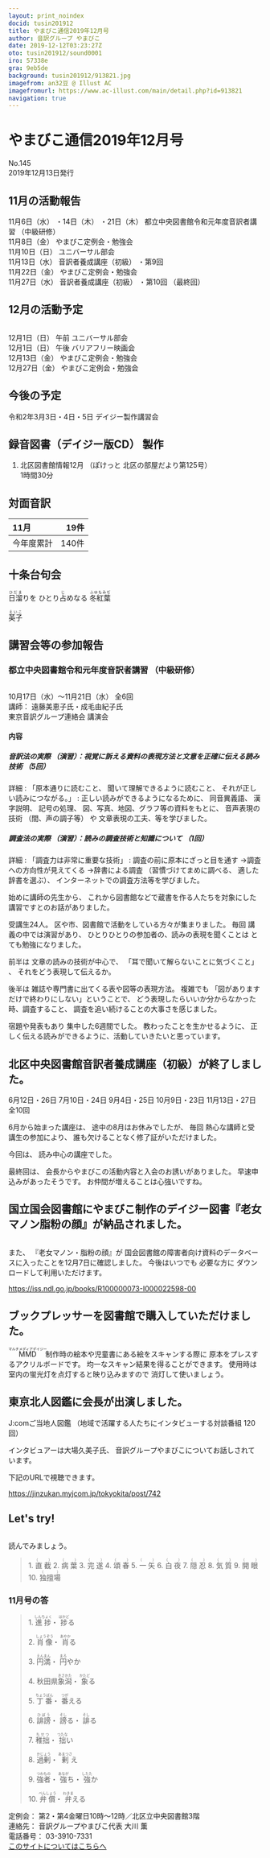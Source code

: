 ```yaml
---
layout: print_noindex
docid: tusin201912
title: やまびこ通信2019年12月号
author: 音訳グループ やまびこ
date: 2019-12-12T03:23:27Z
oto: tusin201912/sound0001
iro: 57338e
gra: 9eb5de
background: tusin201912/913821.jpg
imagefrom: an32豆 @ Illust AC
imagefromurl: https://www.ac-illust.com/main/detail.php?id=913821
navigation: true
---
```

   
# <span data-dur="4.174" data-begin="2.050" id="xmri_0001">やまびこ通信2019年12月号<img class="gyo" src="media/tusin201912/cut1.gif" alt="" /></span>


<span data-dur="2.426" data-begin="6.224" id="xmri_0002">No.145</span>  
<span data-dur="4.074" data-begin="8.650" id="xmri_0003">2019年12月13日発行</span>

## <span data-dur="2.927" data-begin="16.609" id="xmri_0006">11月の活動報告</span>

<span data-dur="2.265" data-begin="19.536" id="xmri_0007">11月6日（水）</span>
<span data-dur="1.75" data-begin="21.801" id="xmri_0008">・14日（木）</span>
<span data-dur="2.079" data-begin="23.551" id="xmri_0009">・21日（木）</span>
<span data-dur="4.598" data-begin="25.630" id="xmri_000A">都立中央図書館令和元年度音訳者講習</span>
<span data-dur="2.413" data-begin="30.228" id="xmri_000B">（中級研修）</span>  
<span data-dur="2.241" data-begin="32.641" id="xmri_000C">11月8日（金）</span>
<span data-dur="3.6" data-begin="34.882" id="xmri_000D">やまびこ定例会・勉強会</span>  
<span data-dur="2.274" data-begin="38.482" id="xmri_000E">11月10日（日）</span>
<span data-dur="2.626" data-begin="40.756" id="xmri_000F">ユニバーサル部会</span>  
<span data-dur="2.584" data-begin="43.382" id="xmri_0010">11月13日（水）</span>
<span data-dur="2.431" data-begin="45.966" id="xmri_0011">音訳者養成講座（初級）</span>
<span data-dur="2.25" data-begin="48.397" id="xmri_0012">・第9回</span>  
<span data-dur="2.609" data-begin="50.647" id="xmri_0013">11月22日（金）</span>
<span data-dur="3.599" data-begin="53.256" id="xmri_0014">やまびこ定例会・勉強会</span>  
<span data-dur="2.738" data-begin="56.855" id="xmri_0015">11月27日（水）</span>
<span data-dur="2.43" data-begin="59.593" id="xmri_0016">音訳者養成講座（初級）</span>
<span data-dur="1.27" data-begin="62.023" id="xmri_0017">・第10回</span>
<span data-dur="2.906" data-begin="63.293" id="xmri_0018">（最終回）</span>

## <span data-dur="2.747" data-begin="66.199" id="xmri_0019">12月の活動予定</span>

<img class="migi" src="media/tusin201912/cut2.gif" alt="" />


<span data-dur="2.304" data-begin="68.946" id="xmri_001A">12月1日（日）</span>
<span data-dur="0.994" data-begin="71.250" id="xmri_001B">午前</span>
<span data-dur="2.626" data-begin="72.244" id="xmri_001C">ユニバーサル部会</span>  
<span data-dur="2.303" data-begin="74.870" id="xmri_001D">12月1日（日）</span>
<span data-dur="0.866" data-begin="77.173" id="xmri_001E">午後</span>
<span data-dur="2.741" data-begin="78.039" id="xmri_001F">バリアフリー映画会</span>  
<span data-dur="2.474" data-begin="80.780" id="xmri_0020">12月13日（金）</span>
<span data-dur="3.6" data-begin="83.254" id="xmri_0021">やまびこ定例会・勉強会</span>  
<span data-dur="2.606" data-begin="86.854" id="xmri_0022">12月27日（金）</span>
<span data-dur="4.3" data-begin="89.460" id="xmri_0023">やまびこ定例会・勉強会</span>

## <span data-dur="1.967" data-begin="93.760" id="xmri_0024">今後の予定</span>

<span data-dur="3.64" data-begin="95.727" id="xmri_0025">令和2年3月3日・4日・5日</span>
<span data-dur="3.846" data-begin="99.367" id="xmri_0026">デイジー製作講習会</span>

## <span data-dur="3.853" data-begin="103.213" id="xmri_0027">録音図書（デイジー版CD） 製作</span>

1. <span data-dur="2.53" data-begin="109.375" id="xmri_002A">北区図書館情報12月</span> <span data-dur="3.864" data-begin="111.905" id="xmri_002B">（ぽけっと 北区の部屋だより第125号）</span>  
<span data-dur="3.457" data-begin="115.769" id="xmri_002C">1時間30分</span>

## <span data-dur="2.022" data-begin="119.226" id="xmri_002D">対面音訳</span>

<span data-dur="1.359" data-begin="121.248" id="xmri_002E">11月</span>|<span data-dur="2.178" data-begin="122.607" id="xmri_002F">19件</span>
|:---|---:|
<span data-dur="1.603" data-begin="124.785" id="xmri_0030">今年度累計</span>|<span data-dur="3.113" data-begin="126.388" id="xmri_0031">140件</span>

## <span data-dur="2.817" data-begin="129.501" id="xmri_0032">十条台句会</span>

<span data-dur="9.883" data-begin="132.318" id="xmri_0033"><ruby>日溜<rt>ひだま</rt></ruby>りを
ひとり<ruby>占<rt>じ</rt></ruby>めなる
<ruby>冬紅葉<rt>ふゆもみぢ</rt></ruby></span>

<span data-dur="2.538" data-begin="142.201" id="xmri_0039" class="haigo"><ruby>英子<rt>えいこ</rt></ruby></span>

## <span data-dur="3.013" data-begin="144.739" id="xmri_003A">講習会等の参加報告</span>

### <span data-dur="4.335" data-begin="147.752" id="xmri_003B">都立中央図書館令和元年度音訳者講習</span> <span data-dur="2.063" data-begin="152.087" id="xmri_003C">（中級研修）</span>

<img class="migi" src="media/tusin201912/cut3.gif" alt="" />



<span data-dur="4.959" data-begin="154.150" id="xmri_003D">10月17日（水）～11月21日（水）</span>
<span data-dur="1.751" data-begin="159.109" id="xmri_003E">全6回</span>  
<span data-dur="0.963" data-begin="160.860" id="xmri_003F">講師：</span>
<span data-dur="3.205" data-begin="161.823" id="xmri_0040">遠藤美恵子氏・成毛由紀子氏</span>  
<span data-dur="3.953" data-begin="165.028" id="xmri_0041">東京音訳グループ連絡会 講演会</span>

#### <span data-dur="1.529" data-begin="168.981" id="xmri_0042">内容</span>

##### <span data-dur="1.818" data-begin="170.510" id="xmri_0043">音訳法の実際</span> <span data-dur="1.061" data-begin="172.328" id="xmri_0044">（演習）</span><span data-dur="5.879" data-begin="173.389" id="xmri_0045">：視覚に訴える資料の表現方法と文意を正確に伝える読み技術</span> <span data-dur="1.517" data-begin="179.268" id="xmri_0046">（5回）</span>  

<span data-dur="1.566" data-begin="180.785" id="xmri_0047">詳細</span>
: <span data-dur="2.049" data-begin="182.351" id="xmri_0048">「原本通りに読むこと、</span> <span data-dur="2.528" data-begin="184.400" id="xmri_0049">聞いて理解できるように読むこと、</span> <span data-dur="3.661" data-begin="186.928" id="xmri_004A">それが正しい読みにつながる。」</span>
: <span data-dur="2.742" data-begin="190.589" id="xmri_004B">正しい読みができるようになるために、</span> <span data-dur="1.396" data-begin="193.331" id="xmri_004C">同音異義語、</span> <span data-dur="1.473" data-begin="194.727" id="xmri_004D">漢字説明、</span> <span data-dur="1.331" data-begin="196.200" id="xmri_004E">記号の処理、</span> <span data-dur="3.659" data-begin="197.531" id="xmri_004F">図、写真、地図、グラフ等の資料をもとに、</span> <span data-dur="2.05" data-begin="201.190" id="xmri_0050">音声表現の技術</span> <span data-dur="1.864" data-begin="203.240" id="xmri_0051">（間、声の調子等）</span> <span data-dur="0.726" data-begin="205.104" id="xmri_0052">や</span> <span data-dur="4.33" data-begin="205.830" id="xmri_0053">文章表現の工夫、等を学びました。</span>

##### <span data-dur="1.734" data-begin="210.160" id="xmri_0054">調査法の実際</span> <span data-dur="1.06" data-begin="211.894" id="xmri_0055">（演習）</span><span data-dur="3.065" data-begin="212.954" id="xmri_0056">：読みの調査技術と知識について</span> <span data-dur="1.475" data-begin="216.019" id="xmri_0057">（1回）</span>

<span data-dur="1.566" data-begin="217.494" id="xmri_0058">詳細</span>
: <span data-dur="3.725" data-begin="219.060" id="xmri_0059">「調査力は非常に重要な技術」</span>
: <span data-dur="3.531" data-begin="222.785" id="xmri_005A">調査の前に原本にざっと目を通す</span> <span data-dur="2.557" data-begin="226.316" id="xmri_005B">→調査への方向性が見えてくる</span> <span data-dur="1.673" data-begin="228.873" id="xmri_005C">→辞書による調査</span> <span data-dur="2.33" data-begin="230.546" id="xmri_005D">（習慣づけてまめに調べる、</span> <span data-dur="1.806" data-begin="232.876" id="xmri_005E">適した辞書を選ぶ）、</span> <span data-dur="4.739" data-begin="235.182" id="xmri_0060">インターネットでの調査方法等を学びました。</span>

<span data-dur="2.762" data-begin="239.921" id="xmri_0061">始めに講師の先生から、</span>
<span data-dur="8.268" data-begin="242.683" id="xmri_0062">これから図書館などで蔵書を作る人たちを対象にした講習ですとのお話がありました。</span>

<span data-dur="3.052" data-begin="250.951" id="xmri_0063">受講生24人。</span>
<span data-dur="5.524" data-begin="254.003" id="xmri_0064">区や市、図書館で活動をしている方々が集まりました。</span>
<span data-dur="1.076" data-begin="259.527" id="xmri_0065">毎回</span>
<span data-dur="2.539" data-begin="260.603" id="xmri_0066">講義の中では演習があり、</span>
<span data-dur="3.81" data-begin="263.142" id="xmri_0067">ひとりひとりの参加者の、読みの表現を聞くことは</span>
<span data-dur="2.915" data-begin="266.952" id="xmri_0068">とても勉強になりました。</span>

<span data-dur="1.189" data-begin="269.867" id="xmri_0069">前半は</span>
<span data-dur="2.773" data-begin="271.056" id="xmri_006A">文章の読みの技術が中心で、</span>
<span data-dur="2.985" data-begin="273.829" id="xmri_006B">「耳で聞いて解らないことに気づくこと」</span>
<span data-dur="0.5" data-begin="276.814" id="xmri_006C">、</span>
<span data-dur="4.058" data-begin="277.314" id="xmri_006D">それをどう表現して伝えるか。</span>

<span data-dur="1.158" data-begin="281.372" id="xmri_006E">後半は</span>
<span data-dur="5.116" data-begin="282.530" id="xmri_006F">雑誌や専門書に出てくる表や図等の表現方法。</span>
<span data-dur="1.35" data-begin="287.646" id="xmri_0070">複雑でも</span>
<span data-dur="3.412" data-begin="288.996" id="xmri_0071">「図がありますだけで終わりにしない」ということで、</span>
<span data-dur="4.106" data-begin="292.408" id="xmri_0072">どう表現したらいいか分からなかった時、調査すること、</span>
<span data-dur="4.66" data-begin="296.514" id="xmri_0073">調査を追い続けることの大事さを感じました。</span>

<span data-dur="1.97" data-begin="301.174" id="xmri_0074">宿題や発表もあり</span>
<span data-dur="3.652" data-begin="303.144" id="xmri_0075">集中した6週間でした。</span>
<span data-dur="2.659" data-begin="306.796" id="xmri_0076">教わったことを生かせるように、</span>
<span data-dur="6.071" data-begin="309.455" id="xmri_0077">正しく伝える読みができるように、活動していきたいと思っています。</span>

## <span data-dur="6.516" data-begin="315.526" id="xmri_0078">北区中央図書館音訳者養成講座（初級）が終了しました。</span>

<span data-dur="2.899" data-begin="322.042" id="xmri_0079">6月12日・26日</span>
<span data-dur="2.494" data-begin="324.941" id="xmri_007A">7月10日・24日</span>
<span data-dur="2.343" data-begin="327.435" id="xmri_007B">9月4日・25日</span>
<span data-dur="2.789" data-begin="329.778" id="xmri_007C">10月9日・23日</span>
<span data-dur="3.209" data-begin="332.567" id="xmri_007D">11月13日・27日</span>
<span data-dur="1.75" data-begin="335.776" id="xmri_007E">全10回</span>

<span data-dur="2.435" data-begin="337.526" id="xmri_007F">6月から始まった講座は、</span>
<span data-dur="2.699" data-begin="339.961" id="xmri_0080">途中の8月はお休みでしたが、</span>
<span data-dur="1.077" data-begin="342.660" id="xmri_0081">毎回</span>
<span data-dur="3.424" data-begin="343.737" id="xmri_0082">熱心な講師と受講生の参加により、</span>
<span data-dur="4.532" data-begin="347.161" id="xmri_0083">誰も欠けることなく修了証がいただけました。</span>

<span data-dur="1.175" data-begin="351.693" id="xmri_0084">今回は、</span>
<span data-dur="3.461" data-begin="352.868" id="xmri_0085">読み中心の講座でした。</span>

<span data-dur="1.49" data-begin="356.329" id="xmri_0086">最終回は、</span>
<span data-dur="6.207" data-begin="357.819" id="xmri_0087">会長からやまびこの活動内容と入会のお誘いがありました。</span>
<span data-dur="3.513" data-begin="364.026" id="xmri_0088">早速申込みがあったそうです。</span>
<span data-dur="5.587" data-begin="367.539" id="xmri_0089">お仲間が増えることは心強いですね。</span>

## <span data-dur="8.985" data-begin="373.126" id="xmri_008A">国立国会図書館にやまびこ制作のデイジー図書『老女マノン脂粉の顔』が納品されました。</span>

<img class="migi" src="media/tusin201912/cut4.gif" alt="" />


<span data-dur="0.852" data-begin="382.111" id="xmri_008B">また、</span>
<span data-dur="2.479" data-begin="382.963" id="xmri_008C">『老女マノン・脂粉の顔』が</span>
<span data-dur="7.995" data-begin="385.442" id="xmri_008D">国会図書館の障害者向け資料のデータベースに入ったことを12月7日に確認しました。</span>
<span data-dur="1.826" data-begin="393.437" id="xmri_008E">今後はいつでも</span>
<span data-dur="1.557" data-begin="395.263" id="xmri_008F">必要な方に</span>
<span data-dur="4.229" data-begin="396.820" id="xmri_0090">ダウンロードして利用いただけます。</span>

<a href="https://iss.ndl.go.jp/books/R100000073-I000022598-00" data-dur="2.547" data-begin="401.049" id="xmri_0091">https://iss.ndl.go.jp/books/R100000073-I000022598-00</a>

## <span data-dur="4.977" data-begin="403.596" id="xmri_0092">ブックプレッサーを図書館で購入していただけました。</span>

<span data-dur="5.346" data-begin="408.573" id="xmri_0093"><ruby>MMD<rt>マルチメディアデイジー</rt></ruby>制作時の絵本や児童書にある絵をスキャンする際に</span>
<span data-dur="4.342" data-begin="413.919" id="xmri_0094">原本をプレスするアクリルボードです。</span>
<span data-dur="3.934" data-begin="418.261" id="xmri_0095">均一なスキャン結果を得ることができます。</span>
<span data-dur="1.244" data-begin="422.195" id="xmri_0096">使用時は</span>
<span data-dur="4.206" data-begin="423.439" id="xmri_0097">室内の蛍光灯を点灯すると映り込みますので</span>
<span data-dur="2.895" data-begin="427.645" id="xmri_0098">消灯して使いましょう。</span>


## <span data-dur="5.373" data-begin="432.240" id="xmri_009A">東京北人図鑑に会長が出演しました。</span>

<span data-dur="2.192" data-begin="437.613" id="xmri_009B">J:comご当地人図鑑</span>
<span data-dur="4.273" data-begin="439.805" id="xmri_009C">（地域で活躍する人たちにインタビューする対談番組</span>
<span data-dur="1.956" data-begin="444.078" id="xmri_009D">120回）</span>

<span data-dur="2.542" data-begin="446.034" id="xmri_009E">インタビュアーは大場久美子氏、</span>
<span data-dur="4.995" data-begin="448.576" id="xmri_009F">音訳グループやまびこについてお話しされています。</span>

<span data-dur="4.058" data-begin="453.571" id="xmri_00A0">下記のURLで視聴できます。</span>

<a href="https://jinzukan.myjcom.jp/tokyokita/post/742" data-dur="2.546" data-begin="457.629" id="xmri_00A1">https://jinzukan.myjcom.jp/tokyokita/post/742</a>


## <span data-dur="1.749" data-begin="460.676" id="xmri_00A3">Let's try!</span>

<img class="migi" src="media/tusin201912/cut5.gif" alt="" />


<span data-dur="2.392" data-begin="462.425" id="xmri_00A4">読んでみましょう。</span>


<blockquote markdown="1">
1. <ruby>直截<rt>（　　　）</rt></ruby>
2. <ruby>病葉<rt>（　　　）</rt></ruby>
3. <ruby>完遂<rt>（　　　）</rt></ruby>
4. <ruby>頌春<rt>（　　　）</rt></ruby>
5. <ruby>一矢<rt>（　　　）</rt></ruby>
6. <ruby>白夜<rt>（　　　）</rt></ruby>
7. <ruby>隠忍<rt>（　　　）</rt></ruby>
8. <ruby>気質<rt>（　　　）</rt></ruby>
9. <ruby>開眼<rt>（　　　）</rt></ruby>
10. <ruby>独擅場<rt>（　　　）</rt></ruby>
</blockquote>
 

 

### <span data-dur="2.553" data-begin="468.751" id="xmri_00A6">11月号の答</span>

<blockquote markdown="1">

<span data-dur="0.806" data-begin="471.304" id="xmri_00A7">1.</span>
<span data-dur="1.236" data-begin="472.110" id="xmri_00A8"><ruby>進捗<rt>しんちょく</rt></ruby>・</span>
<span data-dur="1.538" data-begin="473.346" id="xmri_00A9"><ruby>捗<rt>はかど</rt></ruby>る</span>

<span data-dur="0.697" data-begin="474.884" id="xmri_00AA">2.</span>
<span data-dur="1.069" data-begin="475.581" id="xmri_00AB"><ruby>肖像<rt>しょうぞう</rt></ruby>・</span>
<span data-dur="1.562" data-begin="476.650" id="xmri_00AC"><ruby>肖<rt>あやか</rt></ruby>る</span>

<span data-dur="0.797" data-begin="478.212" id="xmri_00AD">3.</span>
<span data-dur="0.998" data-begin="479.009" id="xmri_00AE"><ruby>円満<rt>えんまん</rt></ruby>・</span>
<span data-dur="1.629" data-begin="480.007" id="xmri_00AF"><ruby>円<rt>まろ</rt></ruby>やか</span>

<span data-dur="0.773" data-begin="481.636" id="xmri_00B0">4.</span>
<span data-dur="1.709" data-begin="482.409" id="xmri_00B1">秋田県<ruby>象潟<rt>きさかた</rt></ruby>・</span>
<span data-dur="1.504" data-begin="484.118" id="xmri_00B2"><ruby>象<rt>かたど</rt></ruby>る</span>

<span data-dur="0.711" data-begin="485.622" id="xmri_00B3">5.</span>
<span data-dur="1.032" data-begin="486.333" id="xmri_00B4"><ruby>丁番<rt>ちょうばん</rt></ruby>・</span>
<span data-dur="1.546" data-begin="487.365" id="xmri_00B5"><ruby>番<rt>つが</rt></ruby>える</span>

<span data-dur="0.871" data-begin="488.911" id="xmri_00B6">6.</span>
<span data-dur="0.967" data-begin="489.782" id="xmri_00B7"><ruby>誹謗<rt>ひぼう</rt></ruby>・</span>
<span data-dur="0.973" data-begin="490.749" id="xmri_00B8"><ruby>謗<rt>そし</rt></ruby>る・</span>
<span data-dur="1.474" data-begin="491.722" id="xmri_00B9"><ruby>誹<rt>そし</rt></ruby>る</span>

<span data-dur="0.799" data-begin="493.196" id="xmri_00BA">7.</span>
<span data-dur="0.971" data-begin="493.995" id="xmri_00BB"><ruby>稚拙<rt>ちせつ</rt></ruby>・</span>
<span data-dur="1.542" data-begin="494.966" id="xmri_00BC"><ruby>拙<rt>つたな</rt></ruby>い</span>

<span data-dur="0.832" data-begin="496.508" id="xmri_00BD">8.</span>
<span data-dur="0.962" data-begin="497.340" id="xmri_00BE"><ruby>過剰<rt>かじょう</rt></ruby>・</span>
<span data-dur="1.666" data-begin="498.302" id="xmri_00BF"><ruby>剰<rt>あまつさ</rt></ruby>え</span>

<span data-dur="0.778" data-begin="499.968" id="xmri_00C0">9.</span>
<span data-dur="1.106" data-begin="500.746" id="xmri_00C1"><ruby>強者<rt>つわもの</rt></ruby>・</span>
<span data-dur="1.082" data-begin="501.852" id="xmri_00C2"><ruby>強<rt>あなが</rt></ruby>ち・</span>
<span data-dur="1.624" data-begin="502.934" id="xmri_00C3"><ruby>強<rt>したた</rt></ruby>か</span>

<span data-dur="0.796" data-begin="504.558" id="xmri_00C4">10.</span>
<span data-dur="1.172" data-begin="505.354" id="xmri_00C5"><ruby>弁償<rt>べんしょう</rt></ruby>・</span>
<span data-dur="1.607" data-begin="506.526" id="xmri_00C6"><ruby>弁<rt>わきま</rt></ruby>える</span>
</blockquote>


<span data-dur="1.239" data-begin="508.133" id="xmri_00C7">定例会：</span>
<span data-dur="5.972" data-begin="509.372" id="xmri_00C8">第2・第4金曜日10時～12時／北区立中央図書館3階</span>  
<span data-dur="1.297" data-begin="515.344" id="xmri_00C9">連絡先：</span>
<span data-dur="4.029" data-begin="516.641" id="xmri_00CA">音訳グループやまびこ代表 大川 薫</span>  
<span data-dur="1.491" data-begin="520.670" id="xmri_00CB">電話番号：</span>
<span data-dur="3.701" data-begin="522.161" id="xmri_00CC">03-3910-7331</span>  
<span data-dur="2.379" data-begin="525.862" id="xmri_00CD"><a href="mailto:ymbk2016ml@gmail.com?Subject=やまびこウェブサイトについて" data-dur="2.197" data-begin="528.241" id="xmri_00CE">このサイトについてはこちらへ</a></span>


